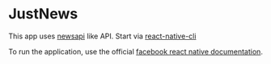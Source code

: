 # JustNews

This app uses [newsapi](https://newsapi.org/) like API.
Start via [react-native-cli](https://github.com/facebook/react-native)

To run the application, use the official [facebook react native documentation](https://facebook.github.i`o/react-native/docs/getting-started.html).
